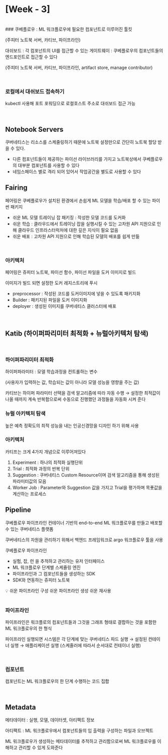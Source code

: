 # [Week - 3]

<br>
### 쿠베플로우 : ML 워크플로우에 필요한 컴포넌트로 이루어진 툴킷

(주피터 노트북 서버, 카티브, 파이프라인)

대쉬보드 : 각 컴포넌트의 UI를 접근할 수 있는 게이트웨이 : 쿠베플로우의 컴포넌트들의 엔드포인트로 접근할 수 있다

(주피터 노트북 서버, 카티브, 파이프라인, artifact store, manage contributor)

<br>

### 로컬에서 대쉬보드 접속하기

kubectl 사용해 포트 포워딩으로 로컬호스트 주소로 대쉬보드 접근 가능

<br>

## Notebook Servers

쿠버네티스는 리소스를 스케줄링하기 때문에 노트북 설정만으로 간단히 노트북 할당 받을 수 있다.

- 다른 컴포넌트들이 제공하는 파이선 라이브러리를 가지고 노트북상에서 쿠베플로우의 대부분 컴포넌트를 사용할 수 있다
- 네임스페이스 별로 격리 되어 있어서 작업공간을 별도로 사용할 수 있다
  <br>

## Fairing

페어링은 쿠베플로우가 설치된 환경에서 손쉽게 ML 모델을 학습/배포 할 수 있는 파이썬 패키지

- 쉬운 ML 모델 트레이닝 잡 패키징 : 작성한 모델 코드를 도커화
- 쉬운 학습 : 클라우드에서 트레이닝 잡을 실행시킬 수 있는 고차원 API 지원으로 인해 클라우드 인프라스터럭처에 대한 깊은 지식이 필요 없음
- 쉬운 배포 : 고차원 API 지원으로 인해 학습된 모델의 배포를 쉽게 만듦

<br>

### 아키텍처

페어링은 쥬피터 노트북, 파이선 함수, 파이선 파일을 도커 이미지로 빌드

이미지가 빌드 되면 설정한 도커 레지스트리에 푸시

- preprocessor : 작성된 코드를 도커이미지에 넣을 수 있도록 패키지화
- Builder : 패키지된 파일을 도커 이미지화
- deployer : 생성된 이미지를 쿠버네티스 클러스터에 배포

<br>

## Katib (하이퍼파리미터 최적화 + 뉴럴아키텍처 탐색)

<br>

### 하이퍼파리미터 최적화

하이퍼파라미터 : 모델 학습과정을 컨트롤하는 변수

(사용자가 입력하는 값, 학습되는 값이 아니라 모델 성능을 영향을 주는 값)

카티브는 하이퍼 파라미터 선택을 검색 알고리즘에 따라 자동 수행 → 설정한 최적값이 나올 때까지 계속 반복함으로써 수동으로 진행했던 과정들을 자동화 시켜 준다

### 뉴럴 아키텍처 탐색

높은 예측 정확도의 최적 성능을 내는 인공신경망을 디자인 하기 위해 사용

### 아키텍처

카티프는 크게 4가지 개념으로 이루어져있다

1. Experiment : 하나의 최적화 실행단위
2. Trial : 최적화 과정의 반복 단위
3. Suggestion : 쿠버네티스 Custom Resource이며 검색 알고리즘을 통해 생성된 파라미터값의 모음
4. Worker Job : Parameter와 Suggestion 값을 가지고 Trial을 평가하며 목푯값을 계산하는 프로세스

## Pipeline

쿠베플로우 파이프라인 컨테이너 기반의 end-to-end ML 워크플로우를 만들고 배포할 수 있는 쿠버네티스 플랫폼

쿠버네티스의 자원을 관리하기 위해서 백엔드 프레임워크로 argo 워크플로우 툴을 사용

쿠베플로우 파이프라인

- 실험, 잡, 런 을 추적하고 관리하는 유저 인터페이스
- ML 워크플로우 단계별 스케쥴링 엔진
- 파이프라인과 그 컴포넌트들을 생성하는 SDK
- SDK와 연동하는 쥬피터 노트북

<aside>
💡 쉬운 파이프라인 구성
쉬운 파이프라인 생성
쉬운 재사용

</aside>

<br>

### 파이프라인

파이프라인은 워크플로의 컴포넌트들과 그것을 그래프 형태로 결합하는 것을 포함한 ML 워크플로우의 한 형식

파이프라인 실행되면 시스템은 각 단계에 맞는 쿠버네티스 파드 실행 → 설정된 컨테이너 실행 → 애플리케이션 실행 (스케줄러에 따라서 순서대로 컨테이너 실행)

<br>

### 컴포넌트

컴포넌트는 ML 워크플로우의 한 단계 수행하는 코드 집합

<br>

## Metadata

메타데이터 : 실행, 모델, 데이터셋, 아티팩트 정보

아티팩트 : ML 워크플로우에서 컴포넌트들의 입 출력을 구성하는 파일과 오브젝트

ML 워크플로우가 생성하는 메타데이터를 추적하고 관리함으로써 ML 워크플로우를 이해하고 관리할 수 있게 도와준다
